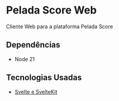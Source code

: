# Pelada Score Web

Cliente Web para a plataforma Pelada Score

## Dependências

- Node 21

## Tecnologias Usadas

- [Svelte e SvelteKit](https://svelte.dev)
